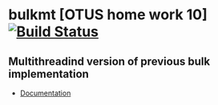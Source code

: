 # bulkmt [OTUS home work 10] [![Build Status](https://travis-ci.org/SergeiNA/bulkmt.svg?branch=master)](https://travis-ci.org/SergeiNA/bulkmt)

## Multithreadind version of previous bulk implementation

* [Documentation](https://sergeina.github.io/bulkmt/index.html)
